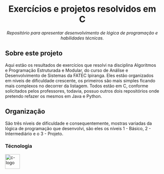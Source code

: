 <h1 align="center">Exercícios e projetos resolvidos em C</h1>


<p align="center"><i>Repositório para apresentar desenvolvimento de lógica de programação e habilidades técnicas.</i></p>

##  Sobre este projeto

Aqui estão os resultados de exercícios que resolvi na disciplina Algoritmos e Programação Estruturada e Modular, do curso de Análise e Desenvolvimento de Sistemas da FATEC Ipiranga. Eles estão organizados em níveis de dificuldade crescente, os primeiros são mais simples ficando mais complexos no decorrer da listagem. Todos estão em C, conforme solicitados pelos professores, todavia, possuo outros dois repositórios onde pretendo refazer os mesmos em Java e Python.

##   Organização

São três níveis de dificuldade e consequentemente, mostras variadas da lógica de programação que desenvolvi, são eles os níveis 1 - Básico, 2 - Intermediário e o 3 - Projeto.

###  Técnologia

<p display="inline-block">
  <img width="48" src="https://img2.gratispng.com/20171217/033/letter-c-png-5a36954d474e54.1991877715135266052921.jpg" alt="c-logo"/>
  
